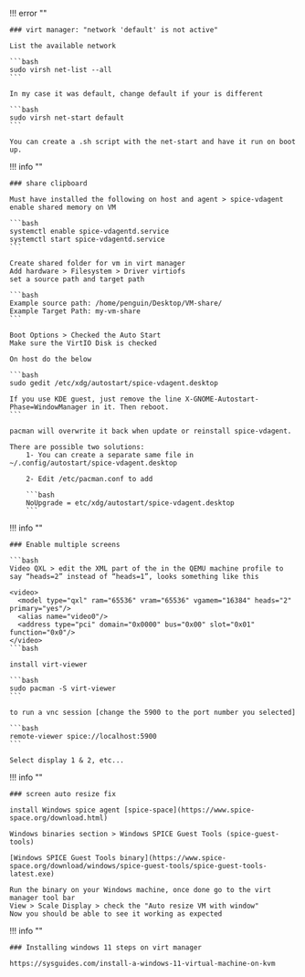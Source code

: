 !!! error ""

	### virt manager: "network 'default' is not active"
	
	List the available network

	```bash
	sudo virsh net-list --all
	```
	
	In my case it was default, change default if your is different
	
	```bash
	sudo virsh net-start default
	```

	You can create a .sh script with the net-start and have it run on boot up.	
	

!!! info ""

	### share clipboard
	
    Must have installed the following on host and agent > spice-vdagent
	enable shared memory on VM
	
    ```bash
    systemctl enable spice-vdagentd.service
	systemctl start spice-vdagentd.service
    ```

	Create shared folder for vm in virt manager
	Add hardware > Filesystem > Driver virtiofs
	set a source path and target path
	
    ```bash
    Example source path: /home/penguin/Desktop/VM-share/
	Example Target Path: my-vm-share
    ```

	Boot Options > Checked the Auto Start
	Make sure the VirtIO Disk is checked

	On host do the below
	
    ```bash
    sudo gedit /etc/xdg/autostart/spice-vdagent.desktop

    If you use KDE guest, just remove the line X-GNOME-Autostart-Phase=WindowManager in it. Then reboot.
    ```
	
    pacman will overwrite it back when update or reinstall spice-vdagent.

	There are possible two solutions:
	    1- You can create a separate same file in ~/.config/autostart/spice-vdagent.desktop

	    2- Edit /etc/pacman.conf to add

        ```bash
        NoUpgrade = etc/xdg/autostart/spice-vdagent.desktop
        ```


!!! info ""

	### Enable multiple screens	
	
	```bash
	Video QXL > edit the XML part of the in the QEMU machine profile to say “heads=2” instead of “heads=1”, looks something like this

	<video>
	  <model type="qxl" ram="65536" vram="65536" vgamem="16384" heads="2" primary="yes"/>
	  <alias name="video0"/>
	  <address type="pci" domain="0x0000" bus="0x00" slot="0x01" function="0x0"/>
	</video>
	```bash

	install virt-viewer

	```bash
	sudo pacman -S virt-viewer
	```

	to run a vnc session [change the 5900 to the port number you selected]

	```bash
	remote-viewer spice://localhost:5900
	```

	Select display 1 & 2, etc...


!!! info ""

	### screen auto resize fix
	
	install Windows spice agent [spice-space](https://www.spice-space.org/download.html)
	
	Windows binaries section > Windows SPICE Guest Tools (spice-guest-tools)
	
	[Windows SPICE Guest Tools binary](https://www.spice-space.org/download/windows/spice-guest-tools/spice-guest-tools-latest.exe)
	
	Run the binary on your Windows machine, once done go to the virt manager tool bar
	View > Scale Display > check the "Auto resize VM with window"
	Now you should be able to see it working as expected

!!! info ""

    ### Installing windows 11 steps on virt manager

    https://sysguides.com/install-a-windows-11-virtual-machine-on-kvm

    